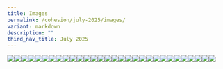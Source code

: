 ```yaml
---
title: Images
permalink: /cohesion/july-2025/images/
variant: markdown
description: ""
third_nav_title: July 2025
---
```

![](/images/Cohesion/July%202025/edm_kv_project_sama.jpg)![](/images/Cohesion/July%202025/edm_kv_learning.jpg)![](/images/Cohesion/July%202025/edm_kv_healthy_living.jpg)![](/images/Cohesion/July%202025/edm_kv_healthier.jpg)![](/images/Cohesion/July%202025/edm_kv_11.jpg)![](/images/Cohesion/July%202025/down.png)![](/images/Cohesion/July%202025/cycling_stats.jpg)![](/images/Cohesion/July%202025/calendar_icon.png)![](/images/Cohesion/July%202025/arrow.png)![](/images/Cohesion/July%202025/ae_bg_02.jpg)![](/images/Cohesion/July%202025/ae_bg_01.jpg)![](/images/Cohesion/July%202025/ae_bg.jpg)![](/images/Cohesion/July%202025/f11.jpg)![](/images/Cohesion/July%202025/f10.jpg)![](/images/Cohesion/July%202025/f5.jpg)![](/images/Cohesion/July%202025/f4.jpg)![](/images/Cohesion/July%202025/f3.jpg)![](/images/Cohesion/July%202025/f2.jpg)![](/images/Cohesion/July%202025/f1.jpg)![](/images/Cohesion/July%202025/edm_wu_3.jpg)![](/images/Cohesion/July%202025/edm_wu_2.jpg)![](/images/Cohesion/July%202025/edm_wu_1.jpg)![](/images/Cohesion/July%202025/hlf_infographics_01.jpg)![](/images/Cohesion/July%202025/healthy_living_kv.gif)![](/images/Cohesion/July%202025/healthier_together_kv.gif)![](/images/Cohesion/July%202025/feryani.png)![](/images/Cohesion/July%202025/f9.jpg)![](/images/Cohesion/July%202025/f8.jpg)![](/images/Cohesion/July%202025/f7.jpg)![](/images/Cohesion/July%202025/f6.jpg)